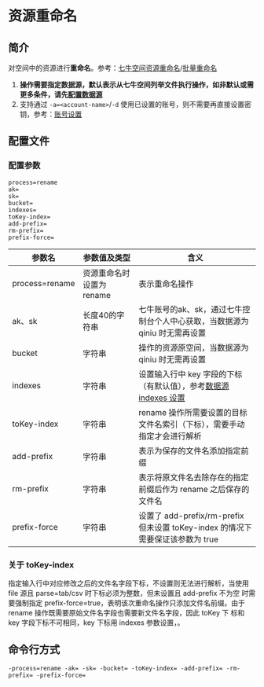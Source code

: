 # 资源重命名

## 简介
对空间中的资源进行**重命名**。参考：[七牛空间资源重命名](https://developer.qiniu.com/kodo/api/1288/move)/[批量重命名](https://developer.qiniu.com/kodo/api/1250/batch)  
1. **操作需要指定数据源，默认表示从七牛空间列举文件执行操作，如非默认或需更多条件，请先[配置数据源](datasource.md)**  
2. 支持通过 `-a=<account-name>`/`-d` 使用已设置的账号，则不需要再直接设置密钥，参考：[账号设置](../README.md#账号设置（7.73-及以上版本）)  

## 配置文件

### 配置参数
```
process=rename
ak=
sk=
bucket=
indexes=
toKey-index=
add-prefix=
rm-prefix=
prefix-force=
```  
|参数名|参数值及类型 | 含义|  
|-----|-------|-----|  
|process=rename| 资源重命名时设置为rename| 表示重命名操作|  
|ak、sk|长度40的字符串|七牛账号的ak、sk，通过七牛控制台个人中心获取，当数据源为 qiniu 时无需再设置|  
|bucket| 字符串| 操作的资源原空间，当数据源为 qiniu 时无需再设置|  
|indexes|字符串| 设置输入行中 key 字段的下标（有默认值），参考[数据源 indexes 设置](datasource.md#1-公共参数)|  
|toKey-index| 字符串| rename 操作所需要设置的目标文件名索引（下标），需要手动指定才会进行解析|  
|add-prefix| 字符串| 表示为保存的文件名添加指定前缀|  
|rm-prefix| 字符串| 表示将原文件名去除存在的指定前缀后作为 rename 之后保存的文件名|  
|prefix-force| 字符串| 设置了 add-prefix/rm-prefix 但未设置 toKey-index 的情况下需要保证该参数为 true|  

### 关于 toKey-index
指定输入行中对应修改之后的文件名字段下标，不设置则无法进行解析，当使用 file 源且 parse=tab/csv 时下标必须为整数，但未设置且 add-prefix 不为空
时需要强制指定 prefix-force=true，表明该次重命名操作只添加文件名前缀。由于 rename 操作既需要原始文件名字段也需要新文件名字段，因此 toKey 下
标和 key 字段下标不可相同，key 下标用 indexes 参数设置，。  

## 命令行方式
```
-process=rename -ak= -sk= -bucket= -toKey-index= -add-prefix= -rm-prefix= -prefix-force=
```

